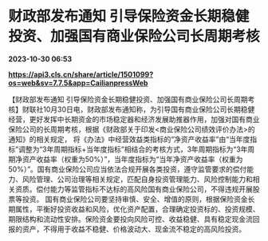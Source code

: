# 财政部发布通知 引导保险资金长期稳健投资、加强国有商业保险公司长周期考核

**2023-10-30 06:53**

**https://api3.cls.cn/share/article/1501099?os=web&sv=7.7.5&app=CailianpressWeb**

【财政部发布通知 引导保险资金长期稳健投资、加强国有商业保险公司长周期考核】财联社10月30日电，财政部发布通知称，为引导国有商业保险公司长期稳健经营，更好发挥中长期资金的市场稳定器和经济发展助推器作用，加强对国有商业保险公司的长周期考核，根据《财政部关于印发<商业保险公司绩效评价办法>的通知》的相关规定， 将《办法》中经营效益类指标的“净资产收益率”由“当年度指标”调整为“3年周期指标+当年度指标”相结合的考核方式，3年周期指标为“3年周期净资产收益率（权重为50%）”，当年度指标为“当年净资产收益率（权重为50%）”。国有商业保险公司应当依法合规开展各类投资，遵守监管要求的偿付能力、风险管理、公司治理等相关规定，匹配自身投资管理能力、风险控制能力和相关资质。偿付能力等监管指标不达标的高风险国有商业保险公司，不得违规开展股票等投资。 国有商业保险公司要坚持审慎、安全、增值的原则，根据保险资金长期属性，平衡好投资收益和风险，优化资产配置，合理确定投资标的、投资规模、期限结构和流动性安排。保险资金要投向风险可控、收益稳健、具有稳定现金流回报的资产，不得用于收益不稳健、价格波动大、现金流不稳定的高风险投资。
